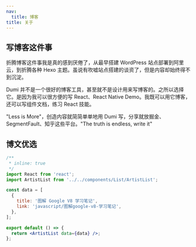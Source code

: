 ```yaml
---
nav:
  title: 博客
title: 关于
---
```


## 写博客这件事

折腾博客这件事我是真的感到厌倦了，从最早搭建 WordPress 站点部署到阿里云，到折腾各种 Hexo 主题。虽说有吹嘘站点搭建的谈资了，但是内容却始终得不到沉淀。

Dumi 并不是一个很好的博客工具，甚至就不是设计用来写博客的。之所以选择它。是因为我可以很方便的写 React、React Native Demo。我既可以用它博客，还可以写组件文档，练习 React 技能。

"Less is More"，创造内容就简简单单地用 Dumi 写，分享就放掘金、SegmentFault、知乎这些平台。"The truth is endless, write it"

## 博文优选

```jsx
/**
 * inline: true
 */
import React from 'react';
import ArtistList from '../../components/List/ArtistList';

const data = [
  {
    title: '图解 Google V8 学习笔记',
    link: 'javascript/图解google-v8-学习笔记',
  },
];

export default () => {
  return <ArtistList data={data} />;
};
```

